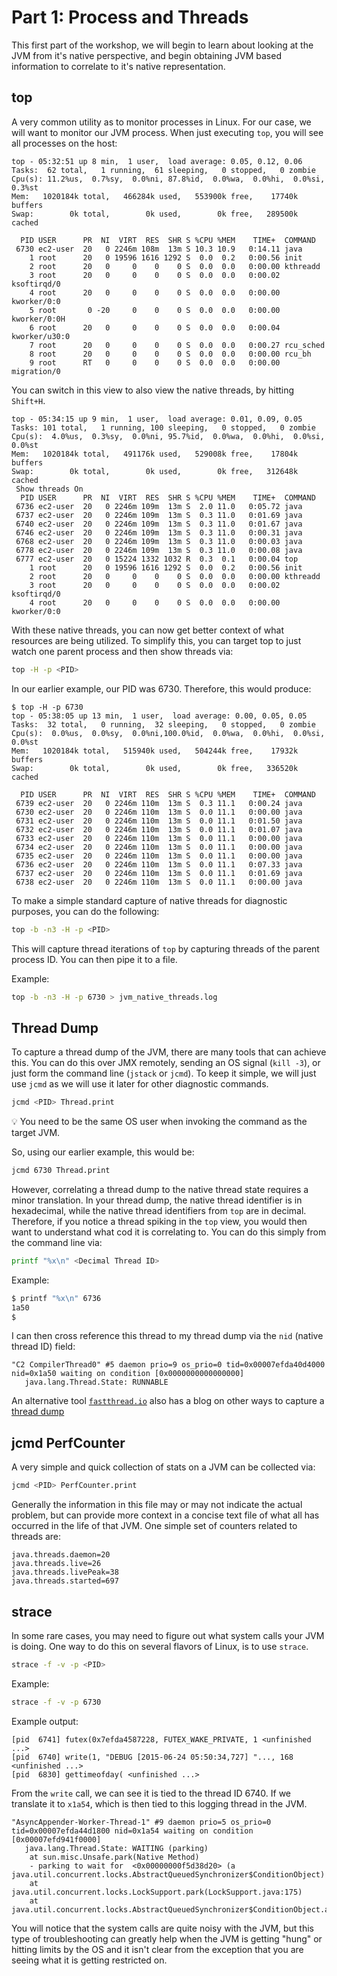 # Part 1: Process and Threads

This first part of the workshop, we will begin to learn about looking at the JVM from it's native perspective, and begin obtaining JVM based information to correlate to it's native representation.

## top

A very common utility as to monitor processes in Linux. For our case, we will want to monitor our JVM process. When just executing `top`, you will see all processes on the host:

```
top - 05:32:51 up 8 min,  1 user,  load average: 0.05, 0.12, 0.06
Tasks:  62 total,   1 running,  61 sleeping,   0 stopped,   0 zombie
Cpu(s): 11.2%us,  0.7%sy,  0.0%ni, 87.8%id,  0.0%wa,  0.0%hi,  0.0%si,  0.3%st
Mem:   1020184k total,   466284k used,   553900k free,    17740k buffers
Swap:        0k total,        0k used,        0k free,   289500k cached

  PID USER      PR  NI  VIRT  RES  SHR S %CPU %MEM    TIME+  COMMAND
 6730 ec2-user  20   0 2246m 108m  13m S 10.3 10.9   0:14.11 java
    1 root      20   0 19596 1616 1292 S  0.0  0.2   0:00.56 init
    2 root      20   0     0    0    0 S  0.0  0.0   0:00.00 kthreadd
    3 root      20   0     0    0    0 S  0.0  0.0   0:00.02 ksoftirqd/0
    4 root      20   0     0    0    0 S  0.0  0.0   0:00.00 kworker/0:0
    5 root       0 -20     0    0    0 S  0.0  0.0   0:00.00 kworker/0:0H
    6 root      20   0     0    0    0 S  0.0  0.0   0:00.04 kworker/u30:0
    7 root      20   0     0    0    0 S  0.0  0.0   0:00.27 rcu_sched
    8 root      20   0     0    0    0 S  0.0  0.0   0:00.00 rcu_bh
    9 root      RT   0     0    0    0 S  0.0  0.0   0:00.00 migration/0
```

You can switch in this view to also view the native threads, by hitting `Shift+H`.

```
top - 05:34:15 up 9 min,  1 user,  load average: 0.01, 0.09, 0.05
Tasks: 101 total,   1 running, 100 sleeping,   0 stopped,   0 zombie
Cpu(s):  4.0%us,  0.3%sy,  0.0%ni, 95.7%id,  0.0%wa,  0.0%hi,  0.0%si,  0.0%st
Mem:   1020184k total,   491176k used,   529008k free,    17804k buffers
Swap:        0k total,        0k used,        0k free,   312648k cached
 Show threads On
  PID USER      PR  NI  VIRT  RES  SHR S %CPU %MEM    TIME+  COMMAND
 6736 ec2-user  20   0 2246m 109m  13m S  2.0 11.0   0:05.72 java
 6737 ec2-user  20   0 2246m 109m  13m S  0.3 11.0   0:01.69 java
 6740 ec2-user  20   0 2246m 109m  13m S  0.3 11.0   0:01.67 java
 6746 ec2-user  20   0 2246m 109m  13m S  0.3 11.0   0:00.31 java
 6768 ec2-user  20   0 2246m 109m  13m S  0.3 11.0   0:00.03 java
 6778 ec2-user  20   0 2246m 109m  13m S  0.3 11.0   0:00.08 java
 6777 ec2-user  20   0 15224 1332 1032 R  0.3  0.1   0:00.04 top
    1 root      20   0 19596 1616 1292 S  0.0  0.2   0:00.56 init
    2 root      20   0     0    0    0 S  0.0  0.0   0:00.00 kthreadd
    3 root      20   0     0    0    0 S  0.0  0.0   0:00.02 ksoftirqd/0
    4 root      20   0     0    0    0 S  0.0  0.0   0:00.00 kworker/0:0
```

With these native threads, you can now get better context of what resources are being utilized. To simplify this, you can target top to just watch one parent process and then show threads via:

```bash
top -H -p <PID>
```

In our earlier example, our PID was 6730. Therefore, this would produce:

```
$ top -H -p 6730
top - 05:38:05 up 13 min,  1 user,  load average: 0.00, 0.05, 0.05
Tasks:  32 total,   0 running,  32 sleeping,   0 stopped,   0 zombie
Cpu(s):  0.0%us,  0.0%sy,  0.0%ni,100.0%id,  0.0%wa,  0.0%hi,  0.0%si,  0.0%st
Mem:   1020184k total,   515940k used,   504244k free,    17932k buffers
Swap:        0k total,        0k used,        0k free,   336520k cached

  PID USER      PR  NI  VIRT  RES  SHR S %CPU %MEM    TIME+  COMMAND
 6739 ec2-user  20   0 2246m 110m  13m S  0.3 11.1   0:00.24 java
 6730 ec2-user  20   0 2246m 110m  13m S  0.0 11.1   0:00.00 java
 6731 ec2-user  20   0 2246m 110m  13m S  0.0 11.1   0:01.50 java
 6732 ec2-user  20   0 2246m 110m  13m S  0.0 11.1   0:01.07 java
 6733 ec2-user  20   0 2246m 110m  13m S  0.0 11.1   0:00.00 java
 6734 ec2-user  20   0 2246m 110m  13m S  0.0 11.1   0:00.00 java
 6735 ec2-user  20   0 2246m 110m  13m S  0.0 11.1   0:00.00 java
 6736 ec2-user  20   0 2246m 110m  13m S  0.0 11.1   0:07.33 java
 6737 ec2-user  20   0 2246m 110m  13m S  0.0 11.1   0:01.69 java
 6738 ec2-user  20   0 2246m 110m  13m S  0.0 11.1   0:00.00 java
```

To make a simple standard capture of native threads for diagnostic purposes, you can do the following:

```bash
top -b -n3 -H -p <PID>
```

This will capture thread iterations of `top` by capturing threads of the parent process ID. You can then pipe it to a file.

Example:

```bash
top -b -n3 -H -p 6730 > jvm_native_threads.log
```

## Thread Dump

To capture a thread dump of the JVM, there are many tools that can achieve this. You can do this over JMX remotely, sending an OS signal (`kill -3`), or just form the command line (`jstack` or `jcmd`). To keep it simple, we will just use `jcmd` as we will use it later for other diagnostic commands.

```bash
jcmd <PID> Thread.print
```

:bulb: You need to be the same OS user when invoking the command as the target JVM.

So, using our earlier example, this would be:

```bash
jcmd 6730 Thread.print
```

However, correlating a thread dump to the native thread state requires a minor translation. In your thread dump, the native thread identifier is in hexadecimal, while the native thread identifiers from `top` are in decimal. Therefore, if you notice a thread spiking in the `top` view, you would then want to understand what cod it is correlating to. You can do this simply from the command line via:

```bash
printf "%x\n" <Decimal Thread ID>
```

Example:

```bash
$ printf "%x\n" 6736
1a50
$
```

I can then cross reference this thread to my thread dump via the `nid` (native thread ID) field:

```
"C2 CompilerThread0" #5 daemon prio=9 os_prio=0 tid=0x00007efda40d4000 nid=0x1a50 waiting on condition [0x0000000000000000]
   java.lang.Thread.State: RUNNABLE
```

An alternative tool [`fastthread.io`](https://fastthread.io/) also has a blog on other ways to capture a [thread dump](https://blog.fastthread.io/2016/06/06/how-to-take-thread-dumps-7-options/)

## jcmd PerfCounter

A very simple and quick collection of stats on a JVM can be collected via:

```bash
jcmd <PID> PerfCounter.print
```

Generally the information in this file may or may not indicate the actual problem, but can provide more context in a concise text file of what all has occurred in the life of that JVM. One simple set of counters related to threads are:

```
java.threads.daemon=20
java.threads.live=26
java.threads.livePeak=38
java.threads.started=697
```

## strace

In some rare cases, you may need to figure out what system calls your JVM is doing. One way to do this on several flavors of Linux, is to use `strace`.

```bash
strace -f -v -p <PID>
```

Example:

```bash
strace -f -v -p 6730
```

Example output:

```
[pid  6741] futex(0x7efda4587228, FUTEX_WAKE_PRIVATE, 1 <unfinished ...>
[pid  6740] write(1, "DEBUG [2015-06-24 05:50:34,727] "..., 168 <unfinished ...>
[pid  6830] gettimeofday( <unfinished ...>
```

From the `write` call, we can see it is tied to the thread ID 6740. If we translate it to `x1a54`, which is then tied to this logging thread in the JVM.

```
"AsyncAppender-Worker-Thread-1" #9 daemon prio=5 os_prio=0 tid=0x00007efda44d1800 nid=0x1a54 waiting on condition [0x00007efd941f0000]
   java.lang.Thread.State: WAITING (parking)
	at sun.misc.Unsafe.park(Native Method)
	- parking to wait for  <0x00000000f5d38d20> (a java.util.concurrent.locks.AbstractQueuedSynchronizer$ConditionObject)
	at java.util.concurrent.locks.LockSupport.park(LockSupport.java:175)
	at java.util.concurrent.locks.AbstractQueuedSynchronizer$ConditionObject.await(AbstractQueuedSynchronizer.java:2039)
```

You will notice that the system calls are quite noisy with the JVM, but this type of troubleshooting can greatly help when the JVM is getting "hung" or hitting limits by the OS and it isn't clear from the exception that you are seeing what it is getting restricted on.

